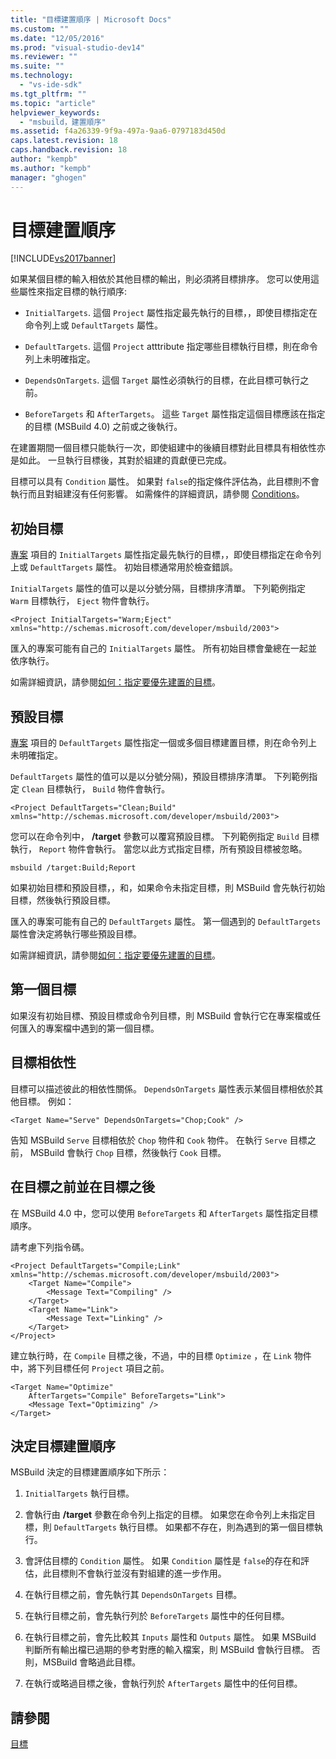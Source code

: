 ```yaml
---
title: "目標建置順序 | Microsoft Docs"
ms.custom: ""
ms.date: "12/05/2016"
ms.prod: "visual-studio-dev14"
ms.reviewer: ""
ms.suite: ""
ms.technology: 
  - "vs-ide-sdk"
ms.tgt_pltfrm: ""
ms.topic: "article"
helpviewer_keywords: 
  - "msbuild，建置順序"
ms.assetid: f4a26339-9f9a-497a-9aa6-0797183d450d
caps.latest.revision: 18
caps.handback.revision: 18
author: "kempb"
ms.author: "kempb"
manager: "ghogen"
---
```

# 目標建置順序
[!INCLUDE[vs2017banner](../code-quality/includes/vs2017banner.md)]

如果某個目標的輸入相依於其他目標的輸出，則必須將目標排序。  您可以使用這些屬性來指定目標的執行順序:  
  
-   `InitialTargets`.  這個 `Project` 屬性指定最先執行的目標，，即使目標指定在命令列上或 `DefaultTargets` 屬性。  
  
-   `DefaultTargets`.  這個 `Project` atttribute 指定哪些目標執行目標，則在命令列上未明確指定。  
  
-   `DependsOnTargets`.  這個 `Target` 屬性必須執行的目標，在此目標可執行之前。  
  
-   `BeforeTargets` 和 `AfterTargets`。  這些 `Target` 屬性指定這個目標應該在指定的目標 \(MSBuild 4.0\) 之前或之後執行。  
  
 在建置期間一個目標只能執行一次，即使組建中的後續目標對此目標具有相依性亦是如此。  一旦執行目標後，其對於組建的貢獻便已完成。  
  
 目標可以具有 `Condition` 屬性。  如果對 `false`的指定條件評估為，此目標則不會執行而且對組建沒有任何影響。  如需條件的詳細資訊，請參閱 [Conditions](../msbuild/msbuild-conditions.md)。  
  
## 初始目標  
 [專案](../msbuild/project-element-msbuild.md) 項目的 `InitialTargets` 屬性指定最先執行的目標，，即使目標指定在命令列上或 `DefaultTargets` 屬性。  初始目標通常用於檢查錯誤。  
  
 `InitialTargets` 屬性的值可以是以分號分隔，目標排序清單。  下列範例指定 `Warm` 目標執行， `Eject` 物件會執行。  
  
```  
<Project InitialTargets="Warm;Eject" xmlns="http://schemas.microsoft.com/developer/msbuild/2003">  
```  
  
 匯入的專案可能有自己的 `InitialTargets` 屬性。  所有初始目標會彙總在一起並依序執行。  
  
 如需詳細資訊，請參閱[如何：指定要優先建置的目標](../msbuild/how-to-specify-which-target-to-build-first.md)。  
  
## 預設目標  
 [專案](../msbuild/project-element-msbuild.md) 項目的 `DefaultTargets` 屬性指定一個或多個目標建置目標，則在命令列上未明確指定。  
  
 `DefaultTargets` 屬性的值可以是以分號分隔\)，預設目標排序清單。  下列範例指定 `Clean` 目標執行， `Build` 物件會執行。  
  
```  
<Project DefaultTargets="Clean;Build" xmlns="http://schemas.microsoft.com/developer/msbuild/2003">  
```  
  
 您可以在命令列中， **\/target** 參數可以覆寫預設目標。  下列範例指定 `Build` 目標執行， `Report` 物件會執行。  當您以此方式指定目標，所有預設目標被忽略。  
  
 `msbuild /target:Build;Report`  
  
 如果初始目標和預設目標，，和，如果命令未指定目標，則 MSBuild 會先執行初始目標，然後執行預設目標。  
  
 匯入的專案可能有自己的 `DefaultTargets` 屬性。  第一個遇到的 `DefaultTargets` 屬性會決定將執行哪些預設目標。  
  
 如需詳細資訊，請參閱[如何：指定要優先建置的目標](../msbuild/how-to-specify-which-target-to-build-first.md)。  
  
## 第一個目標  
 如果沒有初始目標、預設目標或命令列目標，則 MSBuild 會執行它在專案檔或任何匯入的專案檔中遇到的第一個目標。  
  
## 目標相依性  
 目標可以描述彼此的相依性關係。  `DependsOnTargets` 屬性表示某個目標相依於其他目標。  例如：  
  
```  
<Target Name="Serve" DependsOnTargets="Chop;Cook" />  
```  
  
 告知 MSBuild `Serve` 目標相依於 `Chop` 物件和 `Cook` 物件。  在執行 `Serve` 目標之前， MSBuild 會執行 `Chop` 目標，然後執行 `Cook` 目標。  
  
## 在目標之前並在目標之後  
 在 MSBuild 4.0 中，您可以使用 `BeforeTargets` 和 `AfterTargets` 屬性指定目標順序。  
  
 請考慮下列指令碼。  
  
```  
<Project DefaultTargets="Compile;Link" xmlns="http://schemas.microsoft.com/developer/msbuild/2003">  
    <Target Name="Compile">  
        <Message Text="Compiling" />  
    </Target>  
    <Target Name="Link">  
        <Message Text="Linking" />  
    </Target>  
</Project>  
```  
  
 建立執行時，在 `Compile` 目標之後，不過，中的目標 `Optimize` ，在 `Link` 物件中，將下列目標任何 `Project` 項目之前。  
  
```  
<Target Name="Optimize"   
    AfterTargets="Compile" BeforeTargets="Link">  
    <Message Text="Optimizing" />  
</Target>  
```  
  
## 決定目標建置順序  
 MSBuild 決定的目標建置順序如下所示：  
  
1.  `InitialTargets` 執行目標。  
  
2.  會執行由 **\/target** 參數在命令列上指定的目標。  如果您在命令列上未指定目標，則 `DefaultTargets` 執行目標。  如果都不存在，則為遇到的第一個目標執行。  
  
3.  會評估目標的 `Condition` 屬性。  如果 `Condition` 屬性是 `false`的存在和評估，此目標則不會執行並沒有對組建的進一步作用。  
  
4.  在執行目標之前，會先執行其 `DependsOnTargets` 目標。  
  
5.  在執行目標之前，會先執行列於 `BeforeTargets` 屬性中的任何目標。  
  
6.  在執行目標之前，會先比較其 `Inputs` 屬性和 `Outputs` 屬性。  如果 MSBuild 判斷所有輸出檔已過期的參考對應的輸入檔案，則 MSBuild 會執行目標。  否則，MSBuild 會略過此目標。  
  
7.  在執行或略過目標之後，會執行列於 `AfterTargets` 屬性中的任何目標。  
  
## 請參閱  
 [目標](../msbuild/msbuild-targets.md)